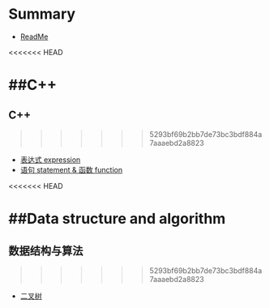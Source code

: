 # Summary

* [ReadMe](README.md)

<<<<<<< HEAD

##C++
=======
## C++
>>>>>>> 5293bf69b2bb7de73bc3bdf884a7aaaebd2a8823

* [表达式 expression](biao-da-shi.md)
* [语句 statement & 函数 function](yu-ju-statement-and-hanshu-function.md)

<<<<<<< HEAD

##Data structure and algorithm
=======
## 数据结构与算法
>>>>>>> 5293bf69b2bb7de73bc3bdf884a7aaaebd2a8823

* [二叉树](er-cha-shu.md)



